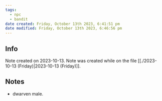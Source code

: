 ```yaml
---
tags:
  - npc
  - bandit
date created: Friday, October 13th 2023, 6:41:51 pm
date modified: Friday, October 13th 2023, 6:46:56 pm
---
```


## Info
Note created on 2023-10-13.
Note was created while on the file [[./2023-10-13 (Friday)|2023-10-13 (Friday)]].
## Notes
- dwarven male.